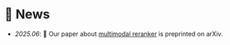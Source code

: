 # 📢 News

- *2025.06*: 🎉 Our paper about [multimodal reranker](https://arxiv.org/abs/2506.12364) is preprinted on arXiv.
